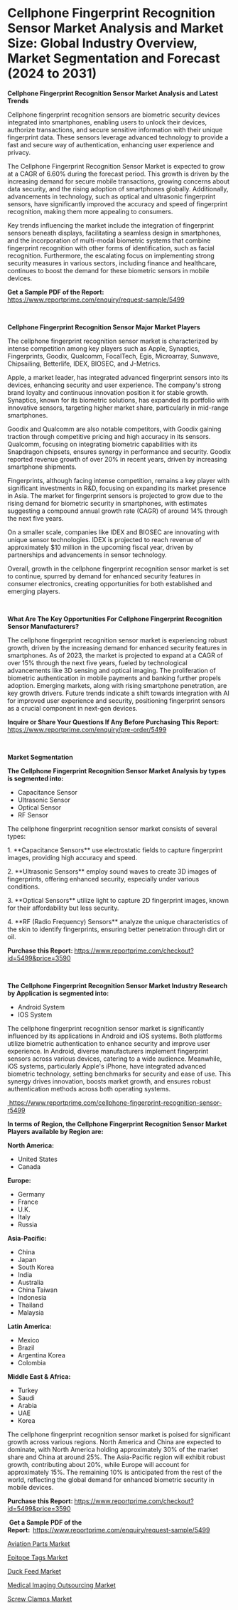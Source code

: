 <p><h1>Cellphone Fingerprint Recognition Sensor Market Analysis and Market Size: Global Industry Overview, Market Segmentation and Forecast (2024 to 2031)</h1></p><p><strong>Cellphone Fingerprint Recognition Sensor Market Analysis and Latest Trends</strong></p>
<p><p>Cellphone fingerprint recognition sensors are biometric security devices integrated into smartphones, enabling users to unlock their devices, authorize transactions, and secure sensitive information with their unique fingerprint data. These sensors leverage advanced technology to provide a fast and secure way of authentication, enhancing user experience and privacy.</p><p>The Cellphone Fingerprint Recognition Sensor Market is expected to grow at a CAGR of 6.60% during the forecast period. This growth is driven by the increasing demand for secure mobile transactions, growing concerns about data security, and the rising adoption of smartphones globally. Additionally, advancements in technology, such as optical and ultrasonic fingerprint sensors, have significantly improved the accuracy and speed of fingerprint recognition, making them more appealing to consumers.</p><p>Key trends influencing the market include the integration of fingerprint sensors beneath displays, facilitating a seamless design in smartphones, and the incorporation of multi-modal biometric systems that combine fingerprint recognition with other forms of identification, such as facial recognition. Furthermore, the escalating focus on implementing strong security measures in various sectors, including finance and healthcare, continues to boost the demand for these biometric sensors in mobile devices.</p></p>
<p><strong>Get a Sample PDF of the Report:&nbsp;</strong> <a href="https://www.reportprime.com/enquiry/request-sample/5499">https://www.reportprime.com/enquiry/request-sample/5499</a></p>
<p>&nbsp;</p>
<p><strong>Cellphone Fingerprint Recognition Sensor Major Market Players</strong></p>
<p><p>The cellphone fingerprint recognition sensor market is characterized by intense competition among key players such as Apple, Synaptics, Fingerprints, Goodix, Qualcomm, FocalTech, Egis, Microarray, Sunwave, Chipsailing, Betterlife, IDEX, BIOSEC, and J-Metrics. </p><p>Apple, a market leader, has integrated advanced fingerprint sensors into its devices, enhancing security and user experience. The company's strong brand loyalty and continuous innovation position it for stable growth. Synaptics, known for its biometric solutions, has expanded its portfolio with innovative sensors, targeting higher market share, particularly in mid-range smartphones.</p><p>Goodix and Qualcomm are also notable competitors, with Goodix gaining traction through competitive pricing and high accuracy in its sensors. Qualcomm, focusing on integrating biometric capabilities with its Snapdragon chipsets, ensures synergy in performance and security. Goodix reported revenue growth of over 20% in recent years, driven by increasing smartphone shipments.</p><p>Fingerprints, although facing intense competition, remains a key player with significant investments in R&D, focusing on expanding its market presence in Asia. The market for fingerprint sensors is projected to grow due to the rising demand for biometric security in smartphones, with estimates suggesting a compound annual growth rate (CAGR) of around 14% through the next five years.</p><p>On a smaller scale, companies like IDEX and BIOSEC are innovating with unique sensor technologies. IDEX is projected to reach revenue of approximately $10 million in the upcoming fiscal year, driven by partnerships and advancements in sensor technology.</p><p>Overall, growth in the cellphone fingerprint recognition sensor market is set to continue, spurred by demand for enhanced security features in consumer electronics, creating opportunities for both established and emerging players.</p></p>
<p>&nbsp;</p>
<p><strong>What Are The Key Opportunities For Cellphone Fingerprint Recognition Sensor Manufacturers?</strong></p>
<p><p>The cellphone fingerprint recognition sensor market is experiencing robust growth, driven by the increasing demand for enhanced security features in smartphones. As of 2023, the market is projected to expand at a CAGR of over 15% through the next five years, fueled by technological advancements like 3D sensing and optical imaging. The proliferation of biometric authentication in mobile payments and banking further propels adoption. Emerging markets, along with rising smartphone penetration, are key growth drivers. Future trends indicate a shift towards integration with AI for improved user experience and security, positioning fingerprint sensors as a crucial component in next-gen devices.</p></p>
<p><strong>Inquire or Share Your Questions If Any Before Purchasing This Report:</strong> <a href="https://www.reportprime.com/enquiry/pre-order/5499">https://www.reportprime.com/enquiry/pre-order/5499</a></p>
<p>&nbsp;</p>
<p><strong>Market Segmentation</strong></p>
<p><strong>The Cellphone Fingerprint Recognition Sensor Market Analysis by types is segmented into:</strong></p>
<p><ul><li>Capacitance Sensor</li><li>Ultrasonic Sensor</li><li>Optical Sensor</li><li>RF Sensor</li></ul></p>
<p><p>The cellphone fingerprint recognition sensor market consists of several types: </p><p>1. **Capacitance Sensors** use electrostatic fields to capture fingerprint images, providing high accuracy and speed.</p><p>2. **Ultrasonic Sensors** employ sound waves to create 3D images of fingerprints, offering enhanced security, especially under various conditions.</p><p>3. **Optical Sensors** utilize light to capture 2D fingerprint images, known for their affordability but less security.</p><p>4. **RF (Radio Frequency) Sensors** analyze the unique characteristics of the skin to identify fingerprints, ensuring better penetration through dirt or oil.</p></p>
<p><strong>Purchase this Report:&nbsp;</strong><a href="https://www.reportprime.com/checkout?id=5499&price=3590">https://www.reportprime.com/checkout?id=5499&price=3590</a></p>
<p>&nbsp;</p>
<p><strong>The Cellphone Fingerprint Recognition Sensor Market Industry Research by Application is segmented into:</strong></p>
<p><ul><li>Android System</li><li>IOS System</li></ul></p>
<p><p>The cellphone fingerprint recognition sensor market is significantly influenced by its applications in Android and iOS systems. Both platforms utilize biometric authentication to enhance security and improve user experience. In Android, diverse manufacturers implement fingerprint sensors across various devices, catering to a wide audience. Meanwhile, iOS systems, particularly Apple's iPhone, have integrated advanced biometric technology, setting benchmarks for security and ease of use. This synergy drives innovation, boosts market growth, and ensures robust authentication methods across both operating systems.</p></p>
<p><a href="https://www.reportprime.com/cellphone-fingerprint-recognition-sensor-r5499">&nbsp;https://www.reportprime.com/cellphone-fingerprint-recognition-sensor-r5499</a></p>
<p><strong>In terms of Region, the Cellphone Fingerprint Recognition Sensor Market Players available by Region are:</strong></p>
<p>
    <p> <strong> North America: </strong>
        <ul>
            <li>United States</li>
            <li>Canada</li>
        </ul>
        </p> 
    <p> <strong> Europe: </strong>
        <ul>
            <li>Germany</li>
            <li>France</li>
            <li>U.K.</li>
            <li>Italy</li>
            <li>Russia</li>
        </ul>
        </p> 
    <p> <strong> Asia-Pacific: </strong>
        <ul>
            <li>China</li>
            <li>Japan</li>
            <li>South Korea</li>
            <li>India</li>
            <li>Australia</li>
            <li>China Taiwan</li>
            <li>Indonesia</li>
            <li>Thailand</li>
            <li>Malaysia</li>
        </ul>
        </p> 
    <p> <strong> Latin America: </strong>
        <ul>
            <li>Mexico</li>
            <li>Brazil</li>
            <li>Argentina Korea</li>
            <li>Colombia</li>
        </ul>
        </p> 
    <p> <strong> Middle East & Africa: </strong>
        <ul>
            <li>Turkey</li>
            <li>Saudi</li>
            <li>Arabia</li>
            <li>UAE</li>
            <li>Korea</li>
        </ul>
    </p>
    </p>
<p><p>The cellphone fingerprint recognition sensor market is poised for significant growth across various regions. North America and China are expected to dominate, with North America holding approximately 30% of the market share and China at around 25%. The Asia-Pacific region will exhibit robust growth, contributing about 20%, while Europe will account for approximately 15%. The remaining 10% is anticipated from the rest of the world, reflecting the global demand for enhanced biometric security in mobile devices.</p></p>
<p><strong>Purchase this Report: </strong><a href="https://www.reportprime.com/checkout?id=5499&price=3590">https://www.reportprime.com/checkout?id=5499&price=3590</a></p>
<p>&nbsp;<strong>Get a Sample PDF of the Report:&nbsp;&nbsp;</strong><a href="https://www.reportprime.com/enquiry/request-sample/5499">https://www.reportprime.com/enquiry/request-sample/5499</a></p>
<p><strong></strong></p>
<p><p><a href="https://www.linkedin.com/pulse/aviation-parts-market-share-size-trends-industry-analysis-fewuc?trackingId=bko%2FArNJQTOCmU0Z5Y2t1w%3D%3D">Aviation Parts Market</a></p><p><a href="https://www.linkedin.com/pulse/epitope-tags-market-global-insights-sales-trends-2024-jrwjc?trackingId=QVE9ILG7TZmzz0tHl%2BbSvw%3D%3D">Epitope Tags Market</a></p><p><a href="https://issuu.com/reportprime-2/docs/duck-feed-market-size-2030.pptx_259443cb85ca86">Duck Feed Market</a></p><p><a href="https://www.linkedin.com/pulse/role-medical-imaging-outsourcing-market-applications-uihkc?trackingId=kQ9YnN%2FkS8G1WI4TkgBSPQ%3D%3D">Medical Imaging Outsourcing Market</a></p><p><a href="https://issuu.com/reportprime-2/docs/screw-clamps-market-size-2030.pptx_e54618af1ee6fb">Screw Clamps Market</a></p></p>